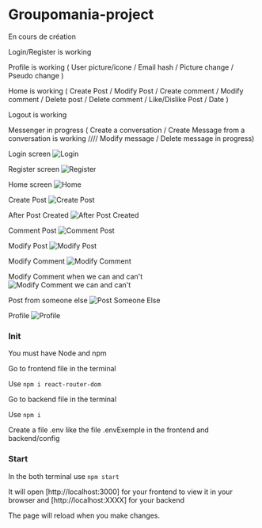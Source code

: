 
# Groupomania-project

En cours de création

Login/Register is working

Profile is working ( User picture/icone / Email hash / Picture change / Pseudo change )

Home is working ( Create Post / Modify Post / Create comment / Modify comment / Delete post / Delete comment / Like/Dislike Post / Date )

Logout is working

Messenger in progress ( Create a conversation / Create Message from a conversation is working ////  Modify message / Delete message in progress)

Login screen 
![Login](https://user-images.githubusercontent.com/106658617/213933437-5bc42f61-01cd-4e39-850c-23c4a1e96239.PNG)

Register screen
![Register](https://user-images.githubusercontent.com/106658617/213933481-6f9bfd6c-80e9-4571-81a8-07ce51f9778d.PNG)

Home screen
![Home](https://user-images.githubusercontent.com/106658617/213933497-a1bf75d1-2b13-467e-beba-2dcf5d474762.PNG)

Create Post
![Create Post](https://user-images.githubusercontent.com/106658617/213933505-59130ce8-1389-4edb-9376-1cdf74272749.PNG)

After Post Created
![After Post Created](https://user-images.githubusercontent.com/106658617/213933525-6aba8654-71e5-43ff-bbb0-b39b3e9d9352.PNG)

Comment Post
![Comment Post](https://user-images.githubusercontent.com/106658617/213933566-adc5ad95-ece9-467c-a098-0113a4d754dd.PNG)

Modify Post
![Modify Post](https://user-images.githubusercontent.com/106658617/213933624-99b39524-e679-4913-a067-d5cf21f0ef57.PNG)

Modify Comment
![Modify Comment](https://user-images.githubusercontent.com/106658617/213933575-2b0a3dd5-0ba0-4c30-a7a3-71401ff71b71.PNG)

Modify Comment when we can and can't
![Modify Comment we can and can't](https://user-images.githubusercontent.com/106658617/213933746-e5b325d9-c935-4b56-9ba6-dfabcbdf2f9c.PNG)


Post from someone else
![Post Someone Else](https://user-images.githubusercontent.com/106658617/213933587-942e6b4c-1d5a-4967-b1e2-351df1cfa6a1.PNG)

Profile
![Profile](https://user-images.githubusercontent.com/106658617/213933636-cfc60ddb-ef8b-4061-86b0-27bc75b389f4.PNG)


### Init

You must have Node and npm

Go to frontend file in the terminal

Use `npm i react-router-dom`

Go to backend file in the terminal

Use `npm i`

Create a file .env like the file .envExemple in the frontend and backend/config

### Start

In the both terminal use `npm start`

It will open [http://localhost:3000] for your frontend to view it in your browser and [http://localhost:XXXX] for your backend

The page will reload when you make changes.

